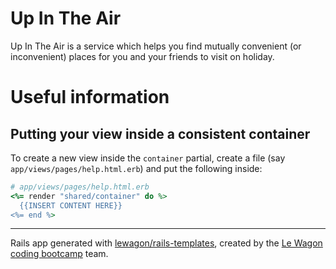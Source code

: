 # Up In The Air
Up In The Air is a service which helps you find mutually convenient (or inconvenient) places for you and your friends to visit on holiday.

# Useful information

## Putting your view inside a consistent container

To create a new view inside the `container` partial, create a file (say `app/views/pages/help.html.erb`) and put the following inside:

```ruby
# app/views/pages/help.html.erb
<%= render "shared/container" do %>
  {{INSERT CONTENT HERE}}
<%= end %>
```

---

Rails app generated with [lewagon/rails-templates](https://github.com/lewagon/rails-templates), created by the [Le Wagon coding bootcamp](https://www.lewagon.com) team.
